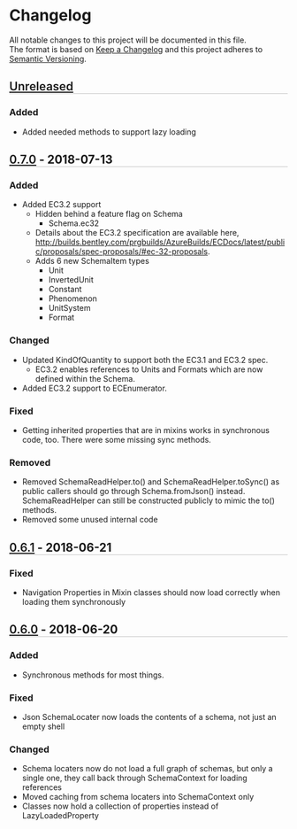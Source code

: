# Changelog
All notable changes to this project will be documented in this file.  
The format is based on [Keep a Changelog](http://keepachangelog.com/en/1.0.0/)
and this project adheres to [Semantic Versioning](http://semver.org/spec/v2.0.0.html).

## [Unreleased]
### Added
- Added needed methods to support lazy loading

## [0.7.0]  -  2018-07-13
### Added
- Added EC3.2 support
  - Hidden behind a feature flag on Schema
    - Schema.ec32
  - Details about the EC3.2 specification are available here, http://builds.bentley.com/prgbuilds/AzureBuilds/ECDocs/latest/public/proposals/spec-proposals/#ec-32-proposals.
  - Adds 6 new SchemaItem types
    - Unit
    - InvertedUnit
    - Constant
    - Phenomenon
    - UnitSystem
    - Format

### Changed
- Updated KindOfQuantity to support both the EC3.1 and EC3.2 spec.
  - EC3.2 enables references to Units and Formats which are now defined within the Schema.
- Added EC3.2 support to ECEnumerator.

### Fixed
- Getting inherited properties that are in mixins works in synchronous code, too. There were some missing sync methods.

### Removed
- Removed SchemaReadHelper.to() and SchemaReadHelper.toSync() as public callers should go through Schema.fromJson() instead. SchemaReadHelper can still be constructed publicly to mimic the to() methods.
- Removed some unused internal code

## [0.6.1]  -  2018-06-21
### Fixed

- Navigation Properties in Mixin classes should now load correctly when loading them synchronously

## [0.6.0]  -  2018-06-20
### Added
- Synchronous methods for most things.

### Fixed
- Json SchemaLocater now loads the contents of a schema, not just an empty shell

### Changed
- Schema locaters now do not load a full graph of schemas, but only a single one, they call back through SchemaContext for loading references
- Moved caching from schema locaters into SchemaContext only
- Classes now hold a collection of properties instead of LazyLoadedProperty

[Unreleased]: https://tfs.bentley.com/tfs/ProductLine/Platform%20Technology/ECSchema%20Editor/_git/ec-js/branches?_a=commits&baseVersion=GT0.7.0&targetVersion=GBmaster
[0.7.0]: https://tfs.bentley.com/tfs/ProductLine/Platform%20Technology/ECSchema%20Editor/_git/ec-js/branches?_a=commits&baseVersion=GT0.6.1&targetVersion=GT0.7.0
[0.6.1]: https://tfs.bentley.com/tfs/ProductLine/Platform%20Technology/ECSchema%20Editor/_git/ec-js/branches?_a=commits&baseVersion=GT0.6.0&targetVersion=GT0.6.1
[0.6.0]: https://tfs.bentley.com/tfs/ProductLine/Platform%20Technology/ECSchema%20Editor/_git/ec-js/branches?_a=commits&baseVersion=GT0.5.3&targetVersion=GT0.6.0
[0.5.3]: https://tfs.bentley.com/tfs/ProductLine/Platform%20Technology/ECSchema%20Editor/_git/ec-js/branches?_a=commits&baseVersion=GT0.5.2&targetVersion=GT0.5.3
[0.5.2]: https://tfs.bentley.com/tfs/ProductLine/Platform%20Technology/ECSchema%20Editor/_git/ec-js/branches?_a=commits&baseVersion=GT0.5.1&targetVersion=GT0.5.2
[0.5.1]: https://tfs.bentley.com/tfs/ProductLine/Platform%20Technology/ECSchema%20Editor/_git/ec-js/branches?_a=commits&baseVersion=GT0.5.0&targetVersion=GT0.5.1
[0.5.0]: https://tfs.bentley.com/tfs/ProductLine/Platform%20Technology/ECSchema%20Editor/_git/ec-js/branches?_a=commits&baseVersion=GT0.0.1&targetVersion=GT0.5.0

<!-- This is a slightly better formatting in the VSCode markdown preview: -->
<style>
  h2 > a { font-weight: 600; }
  h2::after { content:''; display: block; border-bottom: 1px solid currentColor; opacity: .25 }
</style>
